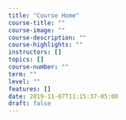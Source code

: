 ```yaml
---
title: "Course Home"
course-title: ""
course-image: ""
course-description: ""
course-highlights: ""
instructors: []
topics: []
course-number: ""
term: ""
level: ""
features: []
date: 2019-11-07T11:15:37-05:00
draft: false
---
```



